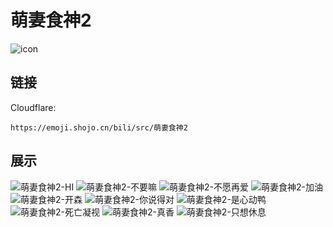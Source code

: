 # 萌妻食神2
![icon](https://emoji.shojo.cn/bili/src/萌妻食神2/icon.png)
## 链接
Cloudflare:
```
https://emoji.shojo.cn/bili/src/萌妻食神2
```
## 展示
![萌妻食神2-HI](https://emoji.shojo.cn/bili/src/萌妻食神2/萌妻食神2-HI.png)
![萌妻食神2-不要嘛](https://emoji.shojo.cn/bili/src/萌妻食神2/萌妻食神2-不要嘛.png)
![萌妻食神2-不愿再爱](https://emoji.shojo.cn/bili/src/萌妻食神2/萌妻食神2-不愿再爱.png)
![萌妻食神2-加油](https://emoji.shojo.cn/bili/src/萌妻食神2/萌妻食神2-加油.png)
![萌妻食神2-开森](https://emoji.shojo.cn/bili/src/萌妻食神2/萌妻食神2-开森.png)
![萌妻食神2-你说得对](https://emoji.shojo.cn/bili/src/萌妻食神2/萌妻食神2-你说得对.png)
![萌妻食神2-是心动鸭](https://emoji.shojo.cn/bili/src/萌妻食神2/萌妻食神2-是心动鸭.png)
![萌妻食神2-死亡凝视](https://emoji.shojo.cn/bili/src/萌妻食神2/萌妻食神2-死亡凝视.png)
![萌妻食神2-真香](https://emoji.shojo.cn/bili/src/萌妻食神2/萌妻食神2-真香.png)
![萌妻食神2-只想休息](https://emoji.shojo.cn/bili/src/萌妻食神2/萌妻食神2-只想休息.png)
